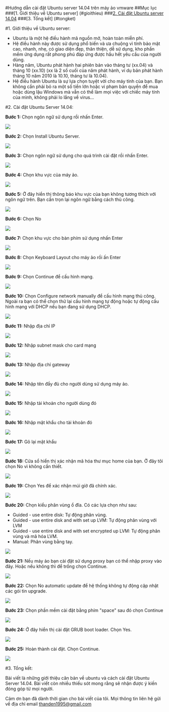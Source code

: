 #Hướng dẫn cài đặt Ubuntu server 14.04 trên máy ảo vmware
##Mục lục
###[1. Giới thiệu về Ubuntu server] (#gioithieu)
###[2. Cài đặt Ubuntu server 14.04](#caidat)
###[3. Tổng kết] (#tongket)

<a name="gioithieu"></a>
#1. Giới thiệu về Ubuntu server:
<ul>
<li>Ubuntu là một hệ điều hành mã nguồn mở, hoàn toàn miễn phí.</li>
<li>Hệ điều hành này được sử dụng phổ biến và ưa chuộng vì tính bảo mật cao, nhanh, nhẹ, có giao diện đẹp, thân thiện, dễ sử dụng, kho phần mềm ứng dụng rất phong phú đáp ứng được hầu hết yêu cầu của người dùng.</li>
<li>Hàng năm, Ubuntu phát hành hai phiên bản vào tháng tư (xx.04)  và tháng 10 (xx.10) (xx là 2 số cuối của năm phát hành, ví dụ bản phát hành tháng 10 năm 2010 là 10.10, tháng tư là 10.04).</li>
<li>Hệ điều hành Ubuntu là sự lựa chọn tuyệt vời cho máy tính của bạn. Bạn không cần phải bỏ ra một số tiền lớn hoặc vi phạm bản quyền để mua hoặc dùng lậu Windows mà vẫn có thể làm mọi việc với chiếc máy tính của mình, không phải lo lắng về virus...</li>
</ul>

<a name="caidat"></a>
#2. Cài đặt Ubuntu Server 14.04:

**Bước 1:** Chọn ngôn ngữ sử dụng rồi nhấn Enter.

<img src="http://imgur.com/BOxbvLV">

**Bước 2:** Chọn Install Ubuntu Server.

<img src="http://imgur.com/ni4N8YE">

**Bước 3:** Chọn ngôn ngữ sử dụng cho quá trình cài đặt rồi nhấn Enter.

<img src="http://imgur.com/EsKlC6m">

**Bước 4:** Chọn khu vực của máy ảo.

<img src="http://imgur.com/FhcQqb3">

**Bước 5:** Ở đây hiển thị thông báo khu vực của bạn không tương thích với ngôn ngữ trên. Bạn cần trọn lại ngôn ngữ bằng cách thủ công.

<img src="http://imgur.com/S7Ax4Jy">

**Bước 6:** Chọn No

<img src="http://imgur.com/5cZMpYp">

**Bước 7:** Chọn khu vực cho bàn phím sử dụng nhấn Enter

<img src="http://imgur.com/r1jMAt8">

**Bước 8:** Chọn Keyboard Layout cho máy ảo rồi ấn Enter

<img src="http://imgur.com/g12vWef">

**Bước 9:** Chọn Continue để cấu hình mạng.

<img src="http://imgur.com/uDhSNDv">

**Bước 10:** Chọn Configure network manually để cấu hình mạng thủ công. Ngoài ra bạn có thể chọn thử lại cấu hình mạng tự động hoặc tự động cấu hình mạng với DHCP nếu bạn đang sử dụng DHCP.

<img src="http://imgur.com/4ORIKX4">

**Bước 11:** Nhập địa chỉ IP

<img src="http://imgur.com/rZ4A46I">

**Bước 12:** Nhập subnet mask cho card mạng

<img src="http://imgur.com/GO7IbIH">

**Bước 13:** Nhập địa chỉ gateway

<img src="http://imgur.com/jArdix8">

**Bước 14:** Nhập tên đầy đủ cho người dùng sử dụng máy ảo.

<img src="http://imgur.com/uxQXaJU">

**Bước 15:** Nhập tài khoản cho người dùng đó

<img src="http://imgur.com/5O2z4hX">

**Bước 16:** Nhập mật khẩu cho tài khoản đó

<img src="http://imgur.com/5jrnBuk">

**Bước 17:** Gõ lại mật khẩu

<img src="http://imgur.com/mPjsXUR">

**Bước 18:** Cửa sổ hiển thị xác nhận mã hóa thư mục home của bạn. Ở đây tôi chọn No vì không cần thiết.

<img src="http://imgur.com/KBEvUwV">

**Bước 19:** Chọn Yes để xác nhận múi giờ đã chính xác.

<img src="http://imgur.com/ZYYxsEs">

**Bước 20:** Chọn kiểu phân vùng ổ đĩa. Có các lựa chọn như sau:
<ul>
<li>Guided - use entire disk: Tự động phân vùng.</li>
<li>Guided - use entire disk and with set up LVM: Tự động phân vùng với LVM</li>
<li>Guided - use entire disk and with set encrypted up LVM: Tự động phân vùng và mã hóa LVM.</li>
<li>Manual: Phân vùng bằng tay.</li>
</ul>

<img src="http://imgur.com/pqP9rKW">

**Bước 21:** Nếu máy ảo bạn cài đặt sử dụng proxy bạn có thể nhập proxy vào đây. Hoặc nếu không thì để trống chọn Continue.

<img src="http://imgur.com/VLfHiVY">

**Bước 22:** Chọn No automatic update để hệ thống không tự động cập nhật các gói tin upgrade.

<img src="http://imgur.com/DQbkRZi">

**Bước 23:** Chọn phần mềm cài đặt bằng phím "space" sau đó chọn Continue

<img src="http://imgur.com/2yxNkQN">

**Bước 24:** Ở đây hiển thị cài đặt GRUB boot loader. Chọn Yes.

<img src="http://imgur.com/gI91YbF">
 
**Bước 25:** Hoàn thành cài đặt. Chọn Continue.

<img src="http://imgur.com/3dOh791">

<a name="tongket"></a>
#3. Tổng kết:

Bài viết là những giới thiệu căn bản về ubuntu và cách cài đặt Ubuntu Server 14.04.
Bài viết còn nhiều thiếu sót mong rằng sẽ nhận được ý kiến đóng góp từ mọi người.

Cảm ơn bạn đã dành thời gian cho bài viết của tôi.
Mọi thông tin liên hệ gửi về địa chỉ email thanden1995@gmail.com
